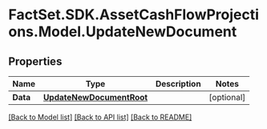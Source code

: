# FactSet.SDK.AssetCashFlowProjections.Model.UpdateNewDocument

## Properties

Name | Type | Description | Notes
------------ | ------------- | ------------- | -------------
**Data** | [**UpdateNewDocumentRoot**](UpdateNewDocumentRoot.md) |  | [optional] 

[[Back to Model list]](../README.md#documentation-for-models) [[Back to API list]](../README.md#documentation-for-api-endpoints) [[Back to README]](../README.md)

